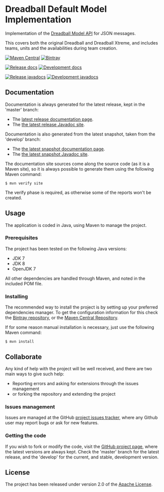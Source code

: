# Dreadball Default Model Implementation

Implementation of the [Dreadball Model API][dreadball-model-api] for JSON messages.

This covers both the original Dreadball and Dreadball Xtreme, and includes teams, units and the availabilities during team creation.

[![Maven Central](https://img.shields.io/maven-central/v/com.bernardomg.tabletop.dreadball/dreadball-model-json.svg)][maven-repo]
[![Bintray](https://api.bintray.com/packages/bernardo-mg/tabletop-toolkits/dreadball-model-json/images/download.svg)][bintray-repo]

[![Release docs](https://img.shields.io/badge/docs-release-blue.svg)][site-release]
[![Development docs](https://img.shields.io/badge/docs-develop-blue.svg)][site-develop]

[![Release javadocs](https://img.shields.io/badge/javadocs-release-blue.svg)][javadoc-release]
[![Development javadocs](https://img.shields.io/badge/javadocs-develop-blue.svg)][javadoc-develop]

## Documentation

Documentation is always generated for the latest release, kept in the 'master' branch:

- The [latest release documentation page][site-release].
- The [the latest release Javadoc site][javadoc-release].

Documentation is also generated from the latest snapshot, taken from the 'develop' branch:

- The [the latest snapshot documentation page][site-develop].
- The [the latest snapshot Javadoc site][javadoc-develop].

The documentation site sources come along the source code (as it is a Maven site), so it is always possible to generate them using the following Maven command:

```
$ mvn verify site
```

The verify phase is required, as otherwise some of the reports won't be created.

## Usage

The application is coded in Java, using Maven to manage the project.

### Prerequisites

The project has been tested on the following Java versions:
* JDK 7
* JDK 8
* OpenJDK 7

All other dependencies are handled through Maven, and noted in the included POM file.

### Installing

The recommended way to install the project is by setting up your preferred dependencies manager. To get the configuration information for this check the [Bintray repository][bintray-repo], or the [Maven Central Repository][maven-repo].

If for some reason manual installation is necessary, just use the following Maven command:

```
$ mvn install
```

## Collaborate

Any kind of help with the project will be well received, and there are two main ways to give such help:

- Reporting errors and asking for extensions through the issues management
- or forking the repository and extending the project

### Issues management

Issues are managed at the GitHub [project issues tracker][issues], where any Github user may report bugs or ask for new features.

### Getting the code

If you wish to fork or modify the code, visit the [GitHub project page][scm], where the latest versions are always kept. Check the 'master' branch for the latest release, and the 'develop' for the current, and stable, development version.

## License

The project has been released under version 2.0 of the [Apache License][license].

[dreadball-model-api]: https://github.com/Bernardo-MG/dreadball-model-api
[bintray-repo]: https://bintray.com/bernardo-mg/tabletop-toolkits/dreadball-model-json/view
[maven-repo]: http://mvnrepository.com/artifact/com.bernardomg.tabletop.dreadball/dreadball-model-json
[issues]: https://github.com/bernardo-mg/dreadball-model-json/issues
[javadoc-develop]: http://docs.bernardomg.com/development/maven/dreadball-model-json/apidocs
[javadoc-release]: http://docs.bernardomg.com/maven/dreadball-model-json/apidocs
[license]: http://www.apache.org/licenses/LICENSE-2.0
[scm]: https://github.com/bernardo-mg/dreadball-model-json
[site-develop]: http://docs.bernardomg.com/development/maven/dreadball-model-json
[site-release]: http://docs.bernardomg.com/maven/dreadball-model-json
